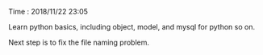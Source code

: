 Time : 2018/11/22 23:05

Learn python basics, including object, model, and mysql for python so on.

Next step is to fix the file naming problem.

